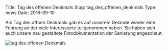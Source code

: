Title: Tag des offenen Denkmals
Slug: tag_des_offenen_denkmals
Type: news
Date: 2016-09-10

Am Tag des offnen Denkmals gab es auf unserem Gelände wieder eine Führung an der viele Interessierte teilgenommen haben. Sie haben sich auch unsere neu gestaltete Fotodokumentation der Sanierung angeschaut.

<img src="/images/16_sept.png" alt="tag des offenen Denkmals"/>

